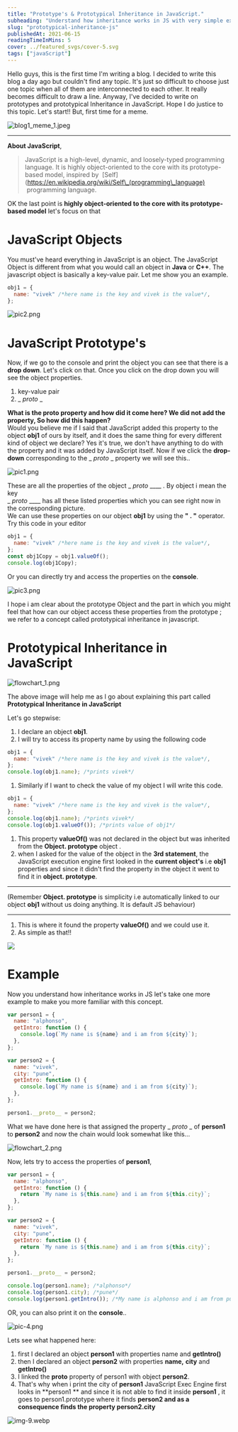 ```yaml
---
title: "Prototype's & Prototypical Inheritance in JavaScript."
subheading: "Understand how inheritance works in JS with very simple examples."
slug: "prototypical-inheritance-js"
publishedAt: 2021-06-15
readingTimeInMins: 5
cover: ../featured_svgs/cover-5.svg
tags: ["javaScript"]
---
```


Hello guys, this is the first time I'm writing a blog. I decided to write this blog a day ago but couldn't find any topic. It's just so difficult to choose just one topic when all of them are interconnected to each other. It really becomes difficult to draw a line. Anyway, I've decided to write on prototypes and prototypical Inheritance in JavaScript. Hope I do justice to this topic. Let's start!! But, first time for a meme.

![blog1_meme_1.jpeg](../../../src/assets/blogs/prototypical-inheritance/img-1.jpeg)

---

**About JavaScript**,

> JavaScript is a high-level, dynamic, and loosely-typed programming language. It is highly object-oriented to the core with its prototype-based model, inspired by  \[Self\](https://en.wikipedia.org/wiki/Self\_(programming\_language)  programming language.

OK the last point is **highly object-oriented to the core with its prototype-based model** let's focus on that

# JavaScript Objects

You must've heard everything in JavaScript is an object. The JavaScript Object is different from what you would call an object in **Java** or **C++**. The javascript object is basically a key-value pair. Let me show you an example.

```javascript
obj1 = {
  name: "vivek" /*here name is the key and vivek is the value*/,
};
```

![pic2.png](../../../src/assets/blogs/prototypical-inheritance/img-2.png)

# JavaScript Prototype's

Now, if we go to the console and print the object you can see that there is a **drop down**. Let's click on that. Once you click on the drop down you will see the object properties.

1. key-value pair
2. \_ _proto_ \_

**What is the proto property and how did it come here? We did not add the property, So how did this happen?**  
Would you believe me if I said that JavaScript added this property to the object **obj1** of ours by itself, and it does the same thing for every different kind of object we declare? Yes it's true, we don't have anything to do with the property and it was added by JavaScript itself. Now if we click the **drop-down** corresponding to the \_ _proto_ \_ property we will see this..

![pic1.png](../../../src/assets/blogs/prototypical-inheritance/img-3.png)

These are all the properties of the object \_ _proto_ \_\_\_\_ . By object i mean the key  
\_ _proto_ \_\_\_\_ has all these listed properties which you can see right now in the corresponding picture.  
We can use these properties on our object **obj1** by using the **" . "** operator. Try this code in your editor

```javascript
obj1 = {
  name: "vivek" /*here name is the key and vivek is the value*/,
};
const obj1Copy = obj1.valueOf();
console.log(obj1Copy);
```

Or you can directly try and access the properties on the **console**.

![pic3.png](../../../src/assets/blogs/prototypical-inheritance/img-4.png)

I hope i am clear about the prototype Object and the part in which you might feel that how can our object access these properties from the prototype ; we refer to a concept called prototypical inheritance in javascript.

# Prototypical Inheritance in JavaScript

![flowchart_1.png](../../../src/assets/blogs/prototypical-inheritance/img-5.png)

The above image will help me as I go about explaining this part called **Prototypical Inheritance in JavaScript**

Let's go stepwise:

1. I declare an object **obj1**.
2. I will try to access its property name by using the following code

```javascript
obj1 = {
  name: "vivek" /*here name is the key and vivek is the value*/,
};
console.log(obj1.name); /*prints vivek*/
```

1. Similarly if I want to check the value of my object I will write this code.

```javascript
obj1 = {
  name: "vivek" /*here name is the key and vivek is the value*/,
};
console.log(obj1.name); /*prints vivek*/
console.log(obj1.valueOf()); /*prints value of obj1*/
```

1. This property **valueOf()** was not declared in the object but was inherited from the **Object. prototype** object .
2. when I asked for the value of the object in the **3rd statement**, the JavaScript execution engine first looked in the **current object's** i.e **obj1** properties and since it didn't find the property in the object it went to find it in **object. prototype**.

---

(Remember **Object. prototype** is simplicity i.e automatically linked to our object **obj1** without us doing anything. It is default JS behaviour)

---

1. This is where it found the property **valueOf()** and we could use it.
2. As simple as that!!

![](../../../src/assets/blogs/prototypical-inheritance/img-6.gif)

# Example

Now you understand how inheritance works in JS let's take one more example to make you more familiar with this concept.

```javascript
var person1 = {
  name: "alphonso",
  getIntro: function () {
    console.log(`My name is ${name} and i am from ${city}`);
  },
};

var person2 = {
  name: "vivek",
  city: "pune",
  getIntro: function () {
    console.log(`My name is ${name} and i am from ${city}`);
  },
};

person1.__proto__ = person2;
```

What we have done here is that assigned the property \_ _proto_ \_ of **person1** to **person2** and now the chain would look somewhat like this...

![flowchart_2.png](../../../src/assets/blogs/prototypical-inheritance/img-7.png)

Now, lets try to access the properties of **person1**,

```javascript
var person1 = {
  name: "alphonso",
  getIntro: function () {
    return `My name is ${this.name} and i am from ${this.city}`;
  },
};

var person2 = {
  name: "vivek",
  city: "pune",
  getIntro: function () {
    return `My name is ${this.name} and i am from ${this.city}`;
  },
};

person1.__proto__ = person2;

console.log(person1.name); /*alphonso*/
console.log(person1.city); /*pune*/
console.log(person1.getIntro()); /*My name is alphonso and i am from pune*/
```

OR, you can also print it on the **console**..

![pic-4.png](../../../src/assets/blogs/prototypical-inheritance/img-8.png)

Lets see what happened here:

1. first I declared an object **person1** with properties name and **getIntro()**
2. then I declared an object **person2** with properties **name,** **city** and **getIntro()**
3. I linked the **proto** property of person1 with object **person2**.
4. That's why when i print the city of **person1** JavaScript Exec Engine first looks in \*\*person1 \*\* and since it is not able to find it inside **person1** , it goes to person1.prototype where it finds **person2 and as a consequence finds the property person2.city**

![img-9.webp](../../../src/assets/blogs/prototypical-inheritance/img-9.webp)
